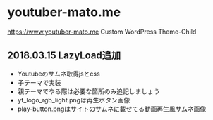 # youtuber-mato.me
https://www.youtuber-mato.me  Custom WordPress Theme-Child

## 2018.03.15 LazyLoad追加
- Youtubeのサムネ取得jsとcss
- 子テーマで実装
- 親テーマでやる際は必要な箇所のみ追記しましょう
- yt_logo_rgb_light.pngは再生ボタン画像
- play-button.pngはサイトのサムネに載せてる動画再生風サムネ画像
